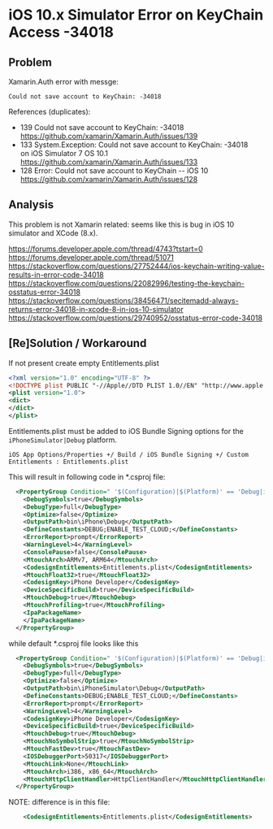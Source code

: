 # iOS 10.x Simulator Error on KeyChain Access -34018

## Problem

Xamarin.Auth error with messge: 

	Could not save account to KeyChain: -34018

References (duplicates):

*	139 Could not save account to KeyChain: -34018 		
	https://github.com/xamarin/Xamarin.Auth/issues/139
*	133 System.Exception: Could not save account to KeyChain: -34018 			
	on iOS Simulator 7 OS 10.1			
	https://github.com/xamarin/Xamarin.Auth/issues/133
*	128 Error: Could not save account to KeyChain -- iOS 10			
	https://github.com/xamarin/Xamarin.Auth/issues/128

## Analysis

This problem is not Xamarin related: seems like this is bug in iOS 10 simulator and XCode (8.x).
 
https://forums.developer.apple.com/thread/4743?tstart=0
https://forums.developer.apple.com/thread/51071
https://stackoverflow.com/questions/27752444/ios-keychain-writing-value-results-in-error-code-34018
https://stackoverflow.com/questions/22082996/testing-the-keychain-osstatus-error-34018
https://stackoverflow.com/questions/38456471/secitemadd-always-returns-error-34018-in-xcode-8-in-ios-10-simulator
https://stackoverflow.com/questions/29740952/osstatus-error-code-34018


## [Re]Solution / Workaround

If not present create empty Entitlements.plist 

```xml
<?xml version="1.0" encoding="UTF-8" ?>
<!DOCTYPE plist PUBLIC "-//Apple//DTD PLIST 1.0//EN" "http://www.apple.com/DTDs/PropertyList-1.0.dtd">
<plist version="1.0">
<dict>
</dict>
</plist>
```

Entitlements.plist must be added to iOS Bundle Signing options for the `iPhoneSimulator|Debug` 
platform.

```
iOS App Options/Properties +/ Build / iOS Bundle Signing +/ Custom Entitlements : Entitlements.plist
```

This will result in following code in *.csproj file:

```xml
  <PropertyGroup Condition=" '$(Configuration)|$(Platform)' == 'Debug|iPhone' ">
    <DebugSymbols>true</DebugSymbols>
    <DebugType>full</DebugType>
    <Optimize>false</Optimize>
    <OutputPath>bin\iPhone\Debug</OutputPath>
    <DefineConstants>DEBUG;ENABLE_TEST_CLOUD;</DefineConstants>
    <ErrorReport>prompt</ErrorReport>
    <WarningLevel>4</WarningLevel>
    <ConsolePause>false</ConsolePause>
    <MtouchArch>ARMv7, ARM64</MtouchArch>
    <CodesignEntitlements>Entitlements.plist</CodesignEntitlements>
    <MtouchFloat32>true</MtouchFloat32>
    <CodesignKey>iPhone Developer</CodesignKey>
    <DeviceSpecificBuild>true</DeviceSpecificBuild>
    <MtouchDebug>true</MtouchDebug>
    <MtouchProfiling>true</MtouchProfiling>
    <IpaPackageName>
    </IpaPackageName>
  </PropertyGroup>
```

while default *.csproj file looks like this


```xml
  <PropertyGroup Condition=" '$(Configuration)|$(Platform)' == 'Debug|iPhoneSimulator' ">
    <DebugSymbols>true</DebugSymbols>
    <DebugType>full</DebugType>
    <Optimize>false</Optimize>
    <OutputPath>bin\iPhoneSimulator\Debug</OutputPath>
    <DefineConstants>DEBUG;ENABLE_TEST_CLOUD;</DefineConstants>
    <ErrorReport>prompt</ErrorReport>
    <WarningLevel>4</WarningLevel>
    <CodesignKey>iPhone Developer</CodesignKey>
    <DeviceSpecificBuild>true</DeviceSpecificBuild>
    <MtouchDebug>true</MtouchDebug>
    <MtouchNoSymbolStrip>true</MtouchNoSymbolStrip>
    <MtouchFastDev>true</MtouchFastDev>
    <IOSDebuggerPort>50317</IOSDebuggerPort>
    <MtouchLink>None</MtouchLink>
    <MtouchArch>i386, x86_64</MtouchArch>
    <MtouchHttpClientHandler>HttpClientHandler</MtouchHttpClientHandler>
  </PropertyGroup>
```

NOTE: difference is in this file:

```xml
    <CodesignEntitlements>Entitlements.plist</CodesignEntitlements>
```
